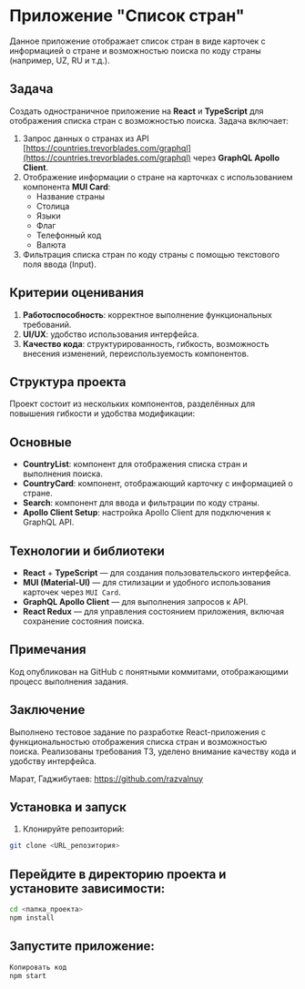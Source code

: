 # Приложение "Список стран"

Данное приложение отображает список стран в виде карточек с информацией о стране и возможностью поиска по коду страны (например, UZ, RU и т.д.).

## Задача

Создать одностраничное приложение на **React** и **TypeScript** для отображения списка стран с возможностью поиска.
Задача включает:

1. Запрос данных о странах из API [https://countries.trevorblades.com/graphql](https://countries.trevorblades.com/graphql) через **GraphQL Apollo Client**.
2. Отображение информации о стране на карточках с использованием компонента **MUI Card**:
   - Название страны
   - Столица
   - Языки
   - Флаг
   - Телефонный код
   - Валюта
3. Фильтрация списка стран по коду страны с помощью текстового поля ввода (Input).

## Критерии оценивания

1. **Работоспособность**: корректное выполнение функциональных требований.
2. **UI/UX**: удобство использования интерфейса.
3. **Качество кода**: структурированность, гибкость, возможность внесения изменений, переиспользуемость компонентов.

## Структура проекта

Проект состоит из нескольких компонентов, разделённых для повышения гибкости и удобства модификации:

## Основные

- **CountryList**: компонент для отображения списка стран и выполнения поиска.
- **CountryCard**: компонент, отображающий карточку с информацией о стране.
- **Search**: компонент для ввода и фильтрации по коду страны.
- **Apollo Client Setup**: настройка Apollo Client для подключения к GraphQL API.

## Технологии и библиотеки

- **React** + **TypeScript** — для создания пользовательского интерфейса.
- **MUI (Material-UI)** — для стилизации и удобного использования карточек через `MUI Card`.
- **GraphQL Apollo Client** — для выполнения запросов к API.
- **React Redux** — для управления состоянием приложения, включая сохранение состояния поиска.

## Примечания

Код опубликован на GitHub с понятными коммитами, отображающими процесс выполнения задания.

## Заключение

Выполнено тестовое задание по разработке React-приложения с функциональностью отображения списка стран и возможностью поиска. Реализованы требования ТЗ, уделено внимание качеству кода и удобству интерфейса.

Марат, Гаджибутаев: https://github.com/razvalnuy

## Установка и запуск

1. Клонируйте репозиторий:

```bash
git clone <URL_репозитория>
```

## Перейдите в директорию проекта и установите зависимости:

```bash
cd <папка_проекта>
npm install
```

## Запустите приложение:

```bash
Копировать код
npm start
```
